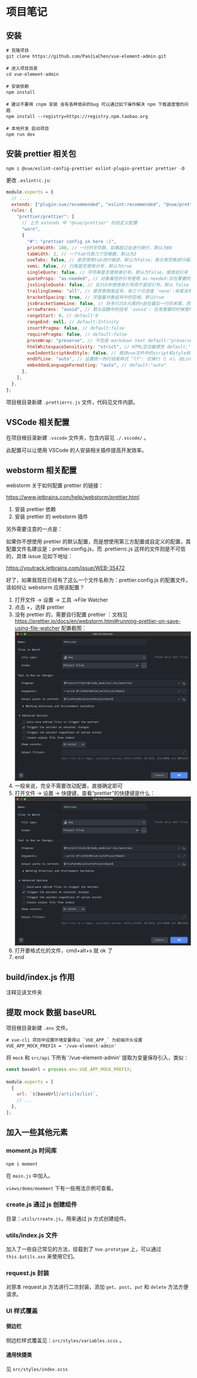 # 项目笔记

## 安装

```shell
# 克隆项目
git clone https://github.com/PanJiaChen/vue-element-admin.git

# 进入项目目录
cd vue-element-admin

# 安装依赖
npm install

# 建议不要用 cnpm 安装 会有各种诡异的bug 可以通过如下操作解决 npm 下载速度慢的问题
npm install --registry=https://registry.npm.taobao.org

# 本地开发 启动项目
npm run dev
```

## 安装 prettier 相关包

```shell
npm i @vue/eslint-config-prettier eslint-plugin-prettier prettier -D
```

更改 `.eslintrc.js`:

```js
module.exports = {
  // ...,
  extends: ["plugin:vue/recommended", "eslint:recommended", "@vue/prettier"],
  rules: {
    "prettier/prettier": [
      // 上方 extends 中 "@vue/prettier" 的自定义配置
      "warn",
      {
        "#": "prettier config in here :)",
        printWidth: 180, // 一行的字符数，如果超过会进行换行，默认为80
        tabWidth: 2, // 一个tab代表几个空格数，默认为2
        useTabs: false, // 是否使用tab进行缩进，默认为false，表示用空格进行缩减
        semi: false, // 行尾是否使用分号，默认为true
        singleQuote: false, // 字符串是否使用单引号，默认为false，使用双引号
        quoteProps: "as-needed", // 对象属性的引号使用 as-needed:仅在需要的时候使用 | consistent:有一个属性需要引号，就都需要引号 | preserve:保留用户输入的情况 默认 as-needed
        jsxSingleQuote: false, // 在JSX中使用单引号而不是双引号。默认 false
        trailingComma: "all", // 是否使用尾逗号，有三个可选值 'none':末尾没有逗号 | 'es5':es5有效的地方保留 | 'all':在可能的地方都加上逗号 默认为es5
        bracketSpacing: true, // 字面量对象括号中的空格，默认true
        jsxBracketSameLine: false, // 将多行JSX元素的>放在最后一行的末尾，而不是单独放在下一行(这不适用于自闭元素)。默认false
        arrowParens: "avoid", // 箭头函数中的括号 'avoid': 在有需要的时候使用. Example: x => x | 'always' - 一直使用. Example: (x) => x
        rangeStart: 0, // default:0
        rangeEnd: null, // default:Infinity
        insertPragma: false, // default:false
        requirePragma: false, // default:false
        proseWrap: "preserve", // 不包装 markdown text default:"preserve"
        htmlWhitespaceSensitivity: "strict", // HTML空白敏感性 default:"css"
        vueIndentScriptAndStyle: false, // 缩进vue文件中的script和style标签 false:不缩进Vue文件中的脚本和样式标签 | true - 缩进Vue文件中的脚本和样式标签 默认false
        endOfLine: "auto", // 设置统一的行结尾样式 "lf": 仅换行（\ n），在Linux和macOS以及git repos内部通用 | "crlf": 回车符+换行符（\ r \ n），在Windows上很常见 | "cr" - 仅回车符（\ r），很少使用 | "auto" - 保持现有的行尾（通过查看第一行后的内容对一个文件中的混合值进行归一化）地址：https://stackoverflow.com/questions/53516594/why-do-i-keep-getting-delete-cr-prettier-prettier
        embeddedLanguageFormatting: "auto", // default:"auto"
      },
    ],
  },
};
```

项目根目录新建 `.prettierrc.js` 文件，代码见文件内部。

## VSCode 相关配置

在项目根目录新建 `.vscode` 文件夹，包含内容见 `./.vscode/` 。

此配置可以让使用 VSCode 的人安装相关插件提高开发效率。

## webstorm 相关配置

webstorm 关于如何配置 prettier 的链接：

<https://www.jetbrains.com/help/webstorm/prettier.html>

1. 安装 prettier 依赖
2. 安装 prettier 的 webstorm 插件

另外需要注意的一点是：

如果你不想使用 prettier 的默认配置，而是想使用第三方配置或自定义的配置，其配置文件名建议是：prettier.config.js，而 .prettierrc.js 这样的文件则是不可信的，具体 issue 见如下地址：

<https://youtrack.jetbrains.com/issue/WEB-35472>

好了，如果我现在已经有了这么一个文件名称为：prettier.config.js 的配置文件，该如何让 webstorm 应用该配置？

1. 打开文件 → 设置 → 工具 →File Watcher
2. 点击 +，选择 prettier
3. 没有 prettier 的，需要自行配置 prettier ：文档见 <https://prettier.io/docs/en/webstorm.html#running-prettier-on-save-using-file-watcher> 配置截图：
   ![webstorm-prettier-config](./images/webstorm-prettier-config.png)
4. 一般来说，完全不需要改动配置，直接确定即可
5. 打开文件 → 设置 → 快捷键，查看“prettier”的快捷键是什么：![webstorm-prettier-config](./images/webstorm-prettier-config.png)
6. 打开要格式化的文件，cmd+alt+s 就 ok 了
7. end

## build/index.js 作用

注释见该文件夹

## 提取 mock 数据 baseURL

项目根目录新建 `.env` 文件。

```shell
# vue-cli 项目中设置环境变量得以 `VUE_APP_` 为前缀开头设置
VUE_APP_MOCK_PREFIX = '/vue-element-admin'
```

将 `mock` 和 `src/api` 下所有 '/vue-element-admin' 提取为变量保存引入，类似：

```js
const baseUrl = process.env.VUE_APP_MOCK_PREFIX;

module.exports = [
  {
    url: `${baseUrl}/article/list`,
    // ...
  },
];
```

## 加入一些其他元素

### moment.js 时间库

```shell
npm i moment
```

在 `main.js` 中加入。

`views/demo/moement` 下有一些用法示例可查看。

### create.js 通过 js 创建组件

目录：`utils/create.js`，用来通过 js 方式创建组件。

### utils/index.js 文件

加入了一些自己常见的方法，挂载到了 `Vue.prototype` 上，可以通过 `this.$utils.xxx` 来使用它们。

### request.js 封装

对原本 request.js 方法进行二次封装，添加 `get`、`post`、`put` 和 `delete` 方法方便请求。

### UI 样式覆盖

#### 侧边栏

侧边栏样式覆盖见：`src/styles/variables.scss` 。

#### 通用快捷类

见 `src/styles/index.scss`

